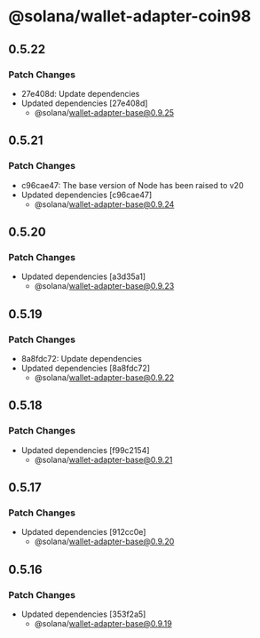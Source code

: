 # @solana/wallet-adapter-coin98

## 0.5.22

### Patch Changes

- 27e408d: Update dependencies
- Updated dependencies [27e408d]
    - @solana/wallet-adapter-base@0.9.25

## 0.5.21

### Patch Changes

- c96cae47: The base version of Node has been raised to v20
- Updated dependencies [c96cae47]
    - @solana/wallet-adapter-base@0.9.24

## 0.5.20

### Patch Changes

- Updated dependencies [a3d35a1]
    - @solana/wallet-adapter-base@0.9.23

## 0.5.19

### Patch Changes

- 8a8fdc72: Update dependencies
- Updated dependencies [8a8fdc72]
    - @solana/wallet-adapter-base@0.9.22

## 0.5.18

### Patch Changes

- Updated dependencies [f99c2154]
    - @solana/wallet-adapter-base@0.9.21

## 0.5.17

### Patch Changes

- Updated dependencies [912cc0e]
    - @solana/wallet-adapter-base@0.9.20

## 0.5.16

### Patch Changes

- Updated dependencies [353f2a5]
    - @solana/wallet-adapter-base@0.9.19
